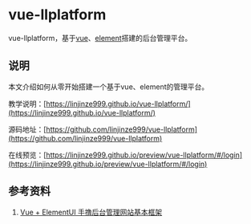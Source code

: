 # vue-llplatform

vue-llplatform，基于[vue](https://cn.vuejs.org/)、[element](http://element-cn.eleme.io/#/zh-CN)搭建的后台管理平台。

## 说明
本文介绍如何从零开始搭建一个基于vue、element的管理平台。

教学说明：[https://linjinze999.github.io/vue-llplatform/](https://linjinze999.github.io/vue-llplatform/)

源码地址：[https://github.com/linjinze999/vue-llplatform](https://github.com/linjinze999/vue-llplatform)

在线预览：[https://linjinze999.github.io/preview/vue-llplatform/#/login](https://linjinze999.github.io/preview/vue-llplatform/#/login)

## 参考资料
1. [Vue + ElementUI 手撸后台管理网站基本框架](https://blog.csdn.net/harsima/article/details/77949609)

